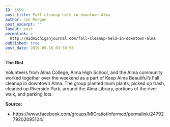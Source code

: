 ```yaml
---
ID: 1659
post_title: Fall cleanup held in downtown Alma
author: Jon Morgan
post_excerpt: ""
layout: post
permalink: >
  http://midmichiganjournal.com/fall-cleanup-held-in-downtown-alma
published: true
post_date: 2019-09-16 03:39:58
---
```

<b>The Gist</b>

Volunteers from Alma College, Alma High School, and the Alma community worked together over the weekend as a part of Keep Alma Beautiful’s Fall cleanup in downtown Alma. The group planted mum plants, picked up trash, cleaned up Riverside Park, around the Alma Library, portions of the river walk, and parking lots.

<b>Source:</b>
<ul>
 	<li>https://www.facebook.com/groups/MIGratiotInformed/permalink/2479279202095104/</li>
</ul>